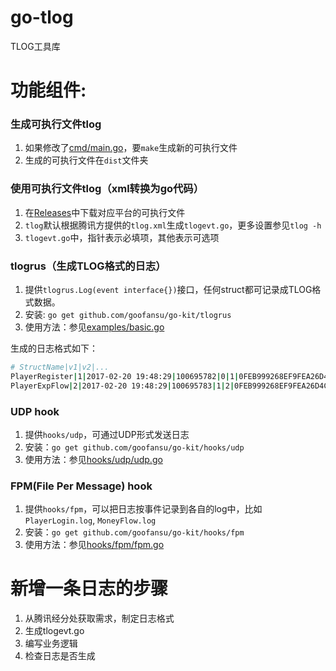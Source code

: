 go-tlog
=======

TLOG工具库

# 功能组件:

### 生成可执行文件tlog
1. 如果修改了[cmd/main.go](https://github.com/goofansu/go-tlog/src/master/cmd/main.go)，要`make`生成新的可执行文件
2. 生成的可执行文件在`dist`文件夹

### 使用可执行文件tlog（xml转换为go代码）
1. 在[Releases](https://github.com/goofansu/go-tlog/releases)中下载对应平台的可执行文件
2. `tlog`默认根据腾讯方提供的`tlog.xml`生成`tlogevt.go`，更多设置参见`tlog -h`
3. `tlogevt.go`中，指针表示必填项，其他表示可选项

### tlogrus（生成TLOG格式的日志）
1. 提供`tlogrus.Log(event interface{})`接口，任何struct都可记录成TLOG格式数据。
2. 安装: `go get github.com/goofansu/go-kit/tlogrus`
3. 使用方法：参见[examples/basic.go](https://github.com/goofansu/go-tlog/src/master/examples/basic/basic.go)

生成的日志格式如下：
```bash
# StructName|v1|v2|...
PlayerRegister|1|2017-02-20 19:48:29|100695782|0|1|0FEB999268EF9FEA26D4CB219C37910D|NULL|NULL|NULL|Unicom|NULL|0|0|0|1|NULL|0|NULL|NULL|NULL
PlayerExpFlow|2|2017-02-20 19:48:29|100695783|1|2|0FEB999268EF9FEA26D4CB219C37910C|0|0|0|0|0|0
```

### UDP hook
1. 提供`hooks/udp`，可通过UDP形式发送日志
2. 安装：`go get github.com/goofansu/go-kit/hooks/udp`
3. 使用方法：参见[hooks/udp/udp.go](https://github.com/goofansu/go-tlog/src/master/hooks/udp/udp.go)

### FPM(File Per Message) hook
1. 提供`hooks/fpm`，可以把日志按事件记录到各自的log中，比如`PlayerLogin.log`, `MoneyFlow.log`
2. 安装：`go get github.com/goofansu/go-kit/hooks/fpm`
3. 使用方法：参见[hooks/fpm/fpm.go](https://github.com/goofansu/go-tlog/src/master/hooks/fpm/fpm.go)

# 新增一条日志的步骤
1. 从腾讯经分处获取需求，制定日志格式
2. 生成tlogevt.go
3. 编写业务逻辑
4. 检查日志是否生成
